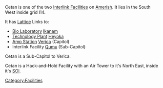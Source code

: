 Cetan is one of the two [Interlink
Facilities](Interlink.md) on
[Amerish](Amerish.md). It lies in the South West inside grid
I14.

It has [Lattice](Lattice.md) Links to:

- [Bio Laboratory](Bio_Laboratory.md)
  [Ikanam](Ikanam.md)
- [Technology Plant](Technology_Plant.md)
  [Heyoka](Heyoka.md)
- [Amp Station](Amp_Station.md) [Verica](Verica.md)
  (Capitol)
- Interlink Facility [Qumu](Qumu.md) (Sub-Capitol)

Cetan is a Sub-Capitol to Verica.

Cetan is a Hack-and-Hold Facility with an Air Tower to it's North East,
inside it's [SOI](Sphere_of_Influence.md).

[Category:Facilities](Category:Facilities.md)
